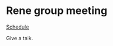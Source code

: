 # Rene group meeting

[Schedule](https://docs.google.com/spreadsheets/d/1KdP1b3Cr0m6yogS9fzP-k3iV25r6Mj_l5i9fbY_oAGU/edit)

Give a talk.